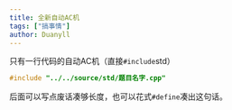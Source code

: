 ```yaml
---
title: 全新自动AC机
tags: ["搞事情"]
author: Duanyll
---
```


只有一行代码的自动AC机（直接`#include`std）

```cpp
#include "../../source/std/题目名字.cpp"
```

后面可以写点废话凑够长度，也可以花式`#define`凑出这句话。

